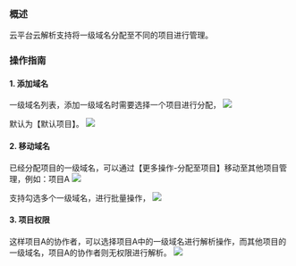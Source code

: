 ### 概述
云平台云解析支持将一级域名分配至不同的项目进行管理。

### 操作指南

#### 1. 添加域名

一级域名列表，添加一级域名时需要选择一个项目进行分配，
![](http://imgcache.tce.fsphere.cn/static/mc.qcloudimg.com/static/img/b5cdfa81c886eff9ea88c4745feca18a/0.0.png)

默认为【默认项目】。
![](http://imgcache.tce.fsphere.cn/static/mc.qcloudimg.com/static/img/288b2f64756e31a5c04e1a70648fa2a4/0.1.png)

#### 2. 移动域名

已经分配项目的一级域名，可以通过【更多操作-分配至项目】移动至其他项目管理，例如：项目A
![](http://imgcache.tce.fsphere.cn/static/mc.qcloudimg.com/static/img/278f2e03034f8f57b224d9189c7b9d6b/1.png)

支持勾选多个一级域名，进行批量操作，
![](http://imgcache.tce.fsphere.cn/static/mc.qcloudimg.com/static/img/8afd1b19f2b0cb3ba11e376d80bf942e/2.png)

#### 3. 项目权限

这样项目A的协作者，可以选择项目A中的一级域名进行解析操作，而其他项目的一级域名，项目A的协作者则无权限进行解析。
![](http://imgcache.tce.fsphere.cn/static/mc.qcloudimg.com/static/img/a11dc4edccb4b8292a75546f57229719/3.png)
